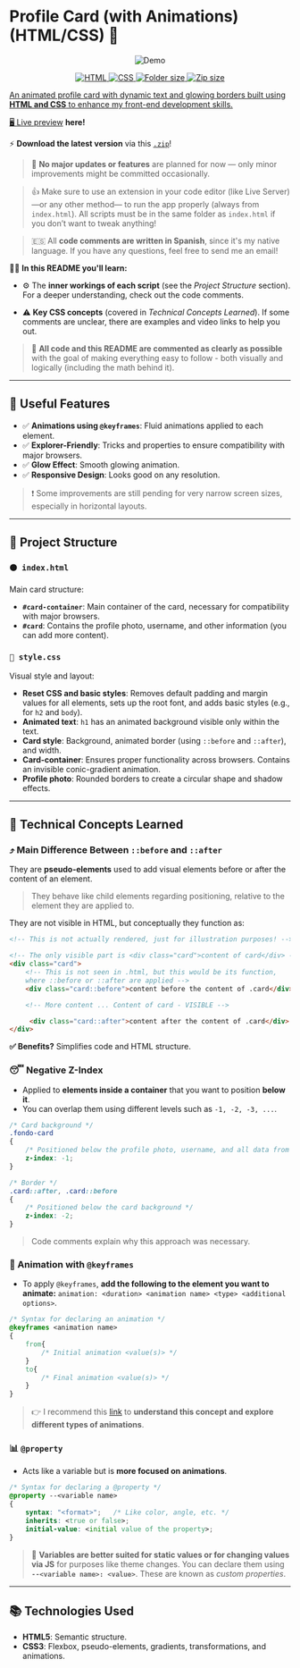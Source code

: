 # Profile Card (with Animations) (HTML/CSS) 🪪

<p align="center">
    <img src="assets/video.gif" alt="Demo">
</p>

<p align="center">
    <a href="https://github.com/Soviji13/Learn-FrontEnd-with-me">
    <img src="https://img.shields.io/badge/HTML-16%25-orange?style=flat-square" alt="HTML"/>
    </a>
    <a href="https://github.com/Soviji13/Learn-FrontEnd-with-me">
    <img src="https://img.shields.io/badge/CSS-84%25-blue?style=flat-square" alt="CSS"/>
    </a>
    <a href="https://github.com/Soviji13/Learn-FrontEnd-with-me">
    <img src="https://img.shields.io/static/v1?label=Folder%20Size&message=4.7MB&color=green&style=flat-square" alt="Folder size"/>
    </a>
    <a href="https://github.com/Soviji13/Learn-FrontEnd-with-me">
    <img src="https://img.shields.io/static/v1?label=Zip%20Size&message=180KB&color=purple&style=flat-square" alt="Zip size"/>
</p> 

An animated profile card with dynamic text and glowing borders built using **HTML and CSS** to enhance my front-end development skills.

🖥️ [Live preview](https://soviji13.github.io/Learn-FrontEnd-with-me/profile-card/) **here!**

⚡️ **Download the latest version** via this [`.zip`](https://github.com/Soviji13/Learn-FrontEnd-with-me/raw/refs/heads/main/profile-card/profile-card.zip)!

>🤠 **No major updates or features** are planned for now — only minor improvements might be committed occasionally.

> 👍 Make sure to use an extension in your code editor (like Live Server) —or any other method— to run the app properly (always from `index.html`). All scripts must be in the same folder as `index.html` if you don’t want to tweak anything!

> 🇪🇸 All **code comments are written in Spanish**, since it's my native language. If you have any questions, feel free to send me an email!

🧑‍🏫 **In this README you'll learn:**

- ⚙️ The **inner workings of each script** (see the *Project Structure* section). For a deeper understanding, check out the code comments.

- ⚠️ **Key CSS concepts** (covered in *Technical Concepts Learned*). If some comments are unclear, there are examples and video links to help you out.

>📝 **All code and this README are commented as clearly as possible** with the goal of making everything easy to follow - both visually and logically (including the math behind it).

---
## 🚀 Useful Features

- ✅ **Animations using `@keyframes`**: Fluid animations applied to each element.
- ✅ **Explorer-Friendly**: Tricks and properties to ensure compatibility with major browsers.
- ✅ **Glow Effect**: Smooth glowing animation.
- ✅ **Responsive Design**: Looks good on any resolution.

> ❗️ Some improvements are still pending for very narrow screen sizes, especially in horizontal layouts.

---

## 📁 Project Structure

### `🟠 index.html`
Main card structure:
- **`#card-container`**: Main container of the card, necessary for compatibility with major browsers.
- **`#card`**: Contains the profile photo, username, and other information (you can add more content).

### `🔵 style.css`
Visual style and layout:
- **Reset CSS and basic styles**: Removes default padding and margin values for all elements, sets up the root font, and adds basic styles (e.g., for `h2` and `body`).
- **Animated text**: `h1` has an animated background visible only within the text.
- **Card style**: Background, animated border (using `::before` and `::after`), and width.
- **Card-container**: Ensures proper functionality across browsers. Contains an invisible conic-gradient animation.
- **Profile photo**: Rounded borders to create a circular shape and shadow effects.

---

## 🎯 Technical Concepts Learned

### ⤴️ Main Difference Between `::before` and `::after`

They are **pseudo-elements** used to add visual elements before or after the content of an element.

> They behave like child elements regarding positioning, relative to the element they are applied to.

They are not visible in HTML, but conceptually they function as:

```html
<!-- This is not actually rendered, just for illustration purposes! -->

<!-- The only visible part is <div class="card">content of card</div> -->
<div class="card">
    <!-- This is not seen in .html, but this would be its function, 
    where ::before or ::after are applied -->
    <div class="card::before">content before the content of .card</div> 

    <!-- More content ... Content of card - VISIBLE -->

     <div class="card::after">content after the content of .card</div> 
</div>
```
**✅ Benefits?** Simplifies code and HTML structure.

### 😴 Negative Z-Index

- Applied to **elements inside a container** that you want to position **below it**.
- You can overlap them using different levels such as `-1, -2, -3, ...`.

```css
/* Card background */
.fondo-card
{   
    /* Positioned below the profile photo, username, and all data from .card */
    z-index: -1;
}

/* Border */
.card::after, .card::before
{
    /* Positioned below the card background */
    z-index: -2;
}
```

> Code comments explain why this approach was necessary.

### 🌌 Animation with `@keyframes`

- To apply `@keyframes`, **add the following to the element you want to animate:** `animation: <duration> <animation name> <type> <additional options>`.

```css
/* Syntax for declaring an animation */
@keyframes <animation name>
{
    from{
        /* Initial animation <value(s)> */
    }
    to{
        /* Final animation <value(s)> */
    }
}
```

> 👉 I recommend this [link](https://developer.mozilla.org/en-US/docs/Web/CSS/animation) to **understand this concept and explore different types of animations**.

### 📊 `@property`

- Acts like a variable but is **more focused on animations**.

```css
/* Syntax for declaring a @property */
@property --<variable name>
{
    syntax: "<format>";   /* Like color, angle, etc. */
    inherits: <true or false>;
    initial-value: <initial value of the property>;
}
```
> 🧏 **Variables are better suited for static values or for changing values via JS** for purposes like theme changes. You can declare them using **`--<variable name>: <value>`**. These are known as *custom properties*.

---

## 📚 Technologies Used

- **HTML5**: Semantic structure.
- **CSS3**: Flexbox, pseudo-elements, gradients, transformations, and animations.